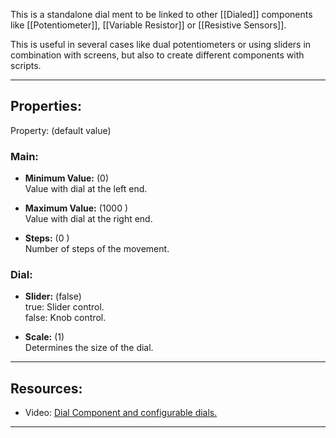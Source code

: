 This is a standalone dial ment to be linked to other [[Dialed]] components like [[Potentiometer]], [[Variable Resistor]] or [[Resistive Sensors]].<br>

This is useful in several cases like dual potentiometers or using sliders in combination with screens, but also to create different components with scripts.

---

## Properties:
Property: (default value)

### Main:
- **Minimum Value:** (0) <br>
   Value with dial at the left end. <br>

- **Maximum Value:** (1000 ) <br>
   Value with dial at the right end. <br>

- **Steps:** (0 ) <br>
   Number of steps of the movement. <br>

### Dial:
- **Slider:** (false)<br>
   true: Slider control.<br>
   false: Knob control.<br>

- **Scale:** (1)<br>
   Determines the size of the dial.<br>
   
---

## Resources:

- Video: [Dial Component and configurable dials.](https://youtu.be/mUXfwsjyRZ4)

---
